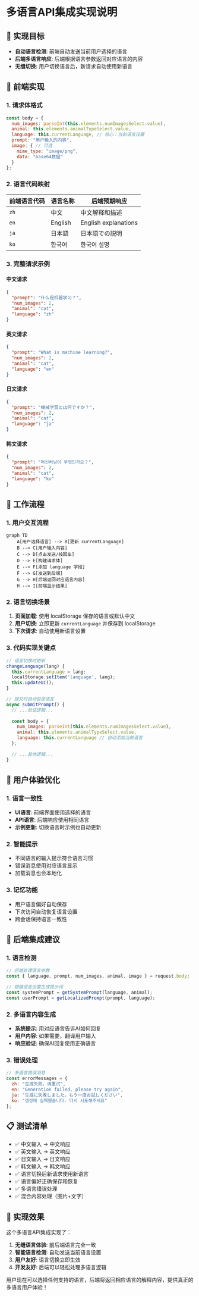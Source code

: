 # 多语言API集成实现说明

## 🎯 实现目标

- **自动语言检测**: 前端自动发送当前用户选择的语言
- **后端多语言响应**: 后端根据语言参数返回对应语言的内容
- **无缝切换**: 用户切换语言后，新请求自动使用新语言

## 🔧 前端实现

### 1. 请求体格式

```javascript
const body = {
  num_images: parseInt(this.elements.numImagesSelect.value),
  animal: this.elements.animalTypeSelect.value,
  language: this.currentLanguage, // 核心：当前语言设置
  prompt: "用户输入的内容",
  image: { // 可选
    mime_type: "image/png",
    data: "base64数据"
  }
};
```

### 2. 语言代码映射

| 前端语言代码 | 语言名称 | 后端预期响应 |
|-------------|----------|-------------|
| `zh` | 中文 | 中文解释和描述 |
| `en` | English | English explanations |
| `ja` | 日本語 | 日本語での説明 |
| `ko` | 한국어 | 한국어 설명 |

### 3. 完整请求示例

#### 中文请求
```json
{
  "prompt": "什么是机器学习？",
  "num_images": 2,
  "animal": "cat",
  "language": "zh"
}
```

#### 英文请求
```json
{
  "prompt": "What is machine learning?",
  "num_images": 2, 
  "animal": "cat",
  "language": "en"
}
```

#### 日文请求
```json
{
  "prompt": "機械学習とは何ですか？",
  "num_images": 2,
  "animal": "cat", 
  "language": "ja"
}
```

#### 韩文请求
```json
{
  "prompt": "머신러닝이 무엇인가요？",
  "num_images": 2,
  "animal": "cat",
  "language": "ko"
}
```

## 🔄 工作流程

### 1. 用户交互流程
```mermaid
graph TD
    A[用户选择语言] --> B[更新 currentLanguage]
    B --> C[用户输入内容]
    C --> D[点击发送/按回车]
    D --> E[构建请求体]
    E --> F[添加 language 字段]
    F --> G[发送到后端]
    G --> H[后端返回对应语言内容]
    H --> I[前端显示结果]
```

### 2. 语言切换场景
1. **页面加载**: 使用 localStorage 保存的语言或默认中文
2. **用户切换**: 立即更新 `currentLanguage` 并保存到 localStorage
3. **下次请求**: 自动使用新语言设置

### 3. 代码实现关键点

```javascript
// 语言切换时更新
changeLanguage(lang) {
  this.currentLanguage = lang;
  localStorage.setItem('language', lang);
  this.updateUI();
}

// 提交时自动包含语言
async submitPrompt() {
  // ...验证逻辑...
  
  const body = {
    num_images: parseInt(this.elements.numImagesSelect.value),
    animal: this.elements.animalTypeSelect.value,
    language: this.currentLanguage // 自动添加当前语言
  };
  
  // ...其他逻辑...
}
```

## 🎨 用户体验优化

### 1. 语言一致性
- **UI语言**: 前端界面使用选择的语言
- **API语言**: 后端响应使用相同语言
- **示例更新**: 切换语言时示例也自动更新

### 2. 智能提示
- 不同语言的输入提示符合语言习惯
- 错误消息使用对应语言显示
- 加载消息也会本地化

### 3. 记忆功能
- 用户语言偏好自动保存
- 下次访问自动恢复语言设置
- 跨会话保持语言一致性

## 🔧 后端集成建议

### 1. 语言检测
```javascript
// 后端处理语言参数
const { language, prompt, num_images, animal, image } = request.body;

// 根据语言设置生成提示词
const systemPrompt = getSystemPrompt(language, animal);
const userPrompt = getLocalizedPrompt(prompt, language);
```

### 2. 多语言内容生成
- **系统提示**: 用对应语言告诉AI如何回复
- **用户内容**: 如果需要，翻译用户输入
- **响应验证**: 确保AI回复使用正确语言

### 3. 错误处理
```javascript
// 多语言错误消息
const errorMessages = {
  zh: "生成失败，请重试",
  en: "Generation failed, please try again", 
  ja: "生成に失敗しました。もう一度お試しください",
  ko: "생성에 실패했습니다. 다시 시도해주세요"
};
```

## 📋 测试清单

- ✅ 中文输入 → 中文响应
- ✅ 英文输入 → 英文响应  
- ✅ 日文输入 → 日文响应
- ✅ 韩文输入 → 韩文响应
- ✅ 语言切换后新请求使用新语言
- ✅ 语言偏好正确保存和恢复
- ✅ 多语言错误处理
- ✅ 混合内容处理（图片+文字）

## 🎉 实现效果

这个多语言API集成实现了：

1. **无缝语言体验**: 前后端语言完全一致
2. **智能语言检测**: 自动发送当前语言设置  
3. **用户友好**: 语言切换立即生效
4. **开发友好**: 后端可以轻松处理多语言逻辑

用户现在可以选择任何支持的语言，后端将返回相应语言的解释内容，提供真正的多语言用户体验！

